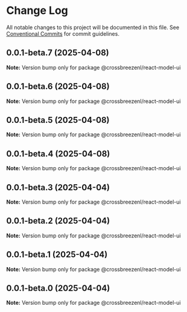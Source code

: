 # Change Log

All notable changes to this project will be documented in this file.
See [Conventional Commits](https://conventionalcommits.org) for commit guidelines.

## 0.0.1-beta.7 (2025-04-08)

**Note:** Version bump only for package @crossbreezenl/react-model-ui

## 0.0.1-beta.6 (2025-04-08)

**Note:** Version bump only for package @crossbreezenl/react-model-ui

## 0.0.1-beta.5 (2025-04-08)

**Note:** Version bump only for package @crossbreezenl/react-model-ui

## 0.0.1-beta.4 (2025-04-08)

**Note:** Version bump only for package @crossbreezenl/react-model-ui

## 0.0.1-beta.3 (2025-04-04)

**Note:** Version bump only for package @crossbreezenl/react-model-ui

## 0.0.1-beta.2 (2025-04-04)

**Note:** Version bump only for package @crossbreezenl/react-model-ui

## 0.0.1-beta.1 (2025-04-04)

**Note:** Version bump only for package @crossbreezenl/react-model-ui

## 0.0.1-beta.0 (2025-04-04)

**Note:** Version bump only for package @crossbreezenl/react-model-ui
